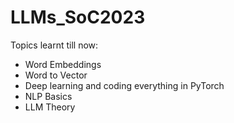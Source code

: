 # LLMs_SoC2023

Topics learnt till now:
* Word Embeddings
* Word to Vector
* Deep learning and coding everything in PyTorch
* NLP Basics
* LLM Theory
